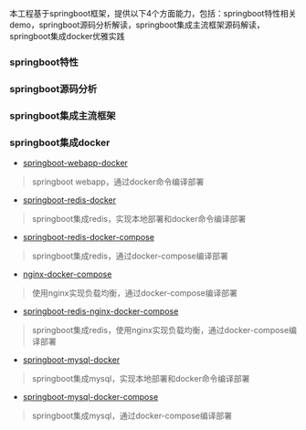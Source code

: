 本工程基于springboot框架，提供以下4个方面能力，包括：springboot特性相关demo，springboot源码分析解读，springboot集成主流框架源码解读，springboot集成docker优雅实践

### springboot特性

### springboot源码分析

### springboot集成主流框架

### springboot集成docker

- [springboot-webapp-docker](springboot-webapp-docker/README.md)
> springboot webapp，通过docker命令编译部署
- [springboot-redis-docker](springboot-redis-docker/README.md)
> springboot集成redis，实现本地部署和docker命令编译部署
- [springboot-redis-docker-compose](springboot-redis-docker-compose/README.md)
> springboot集成redis，通过docker-compose编译部署
- [nginx-docker-compose](nginx-docker-compose/README.md)
> 使用nginx实现负载均衡，通过docker-compose编译部署
- [springboot-redis-nginx-docker-compose](springboot-redis-nginx-docker-compose/README.md)
> springboot集成redis，使用nginx实现负载均衡，通过docker-compose编译部署
- [springboot-mysql-docker](springboot-mysql-docker/README.md)
> springboot集成mysql，实现本地部署和docker命令编译部署
- [springboot-mysql-docker-compose](springboot-mysql-docker-compose/README.md)
> springboot集成mysql，通过docker-compose编译部署